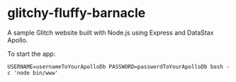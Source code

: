 # glitchy-fluffy-barnacle

A sample Glitch website built with Node.js using Express and DataStax Apollo.

To start the app:

`USERNAME=usernameToYourApolloDb PASSWORD=passwordToYourApolloDb bash -c 'node bin/www'`
